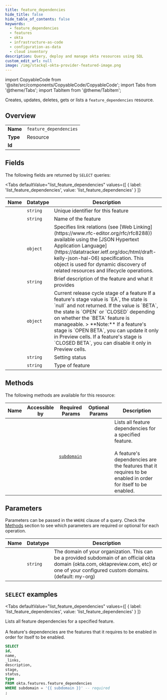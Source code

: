 ```yaml
--- 
title: feature_dependencies
hide_title: false
hide_table_of_contents: false
keywords:
  - feature_dependencies
  - features
  - okta
  - infrastructure-as-code
  - configuration-as-data
  - cloud inventory
description: Query, deploy and manage okta resources using SQL
custom_edit_url: null
image: /img/stackql-okta-provider-featured-image.png
---
```


import CopyableCode from '@site/src/components/CopyableCode/CopyableCode';
import Tabs from '@theme/Tabs';
import TabItem from '@theme/TabItem';

Creates, updates, deletes, gets or lists a <code>feature_dependencies</code> resource.

## Overview
<table><tbody>
<tr><td><b>Name</b></td><td><code>feature_dependencies</code></td></tr>
<tr><td><b>Type</b></td><td>Resource</td></tr>
<tr><td><b>Id</b></td><td><CopyableCode code="okta.features.feature_dependencies" /></td></tr>
</tbody></table>

## Fields

The following fields are returned by `SELECT` queries:

<Tabs
    defaultValue="list_feature_dependencies"
    values={[
        { label: 'list_feature_dependencies', value: 'list_feature_dependencies' }
    ]}
>
<TabItem value="list_feature_dependencies">

<table>
<thead>
    <tr>
    <th>Name</th>
    <th>Datatype</th>
    <th>Description</th>
    </tr>
</thead>
<tbody>
<tr>
    <td><CopyableCode code="id" /></td>
    <td><code>string</code></td>
    <td>Unique identifier for this feature</td>
</tr>
<tr>
    <td><CopyableCode code="name" /></td>
    <td><code>string</code></td>
    <td>Name of the feature</td>
</tr>
<tr>
    <td><CopyableCode code="_links" /></td>
    <td><code>object</code></td>
    <td>Specifies link relations (see [Web Linking](https://www.rfc-editor.org/rfc/rfc8288)) available using the [JSON Hypertext Application Language](https://datatracker.ietf.org/doc/html/draft-kelly-json-hal-06) specification. This object is used for dynamic discovery of related resources and lifecycle operations.</td>
</tr>
<tr>
    <td><CopyableCode code="description" /></td>
    <td><code>string</code></td>
    <td>Brief description of the feature and what it provides</td>
</tr>
<tr>
    <td><CopyableCode code="stage" /></td>
    <td><code>object</code></td>
    <td>Current release cycle stage of a feature  If a feature's stage value is `EA`, the state is `null` and not returned. If the value is `BETA`, the state is `OPEN` or `CLOSED` depending on whether the `BETA` feature is manageable.  &gt; **Note:** If a feature's stage is `OPEN BETA`, you can update it only in Preview cells. If a feature's stage is `CLOSED BETA`, you can disable it only in Preview cells.</td>
</tr>
<tr>
    <td><CopyableCode code="status" /></td>
    <td><code>string</code></td>
    <td>Setting status</td>
</tr>
<tr>
    <td><CopyableCode code="type" /></td>
    <td><code>string</code></td>
    <td>Type of feature</td>
</tr>
</tbody>
</table>
</TabItem>
</Tabs>

## Methods

The following methods are available for this resource:

<table>
<thead>
    <tr>
    <th>Name</th>
    <th>Accessible by</th>
    <th>Required Params</th>
    <th>Optional Params</th>
    <th>Description</th>
    </tr>
</thead>
<tbody>
<tr>
    <td><a href="#list_feature_dependencies"><CopyableCode code="list_feature_dependencies" /></a></td>
    <td><CopyableCode code="select" /></td>
    <td><a href="#parameter-subdomain"><code>subdomain</code></a></td>
    <td></td>
    <td>Lists all feature dependencies for a specified feature.<br /><br />A feature's dependencies are the features that it requires to be enabled in order for itself to be enabled.</td>
</tr>
</tbody>
</table>

## Parameters

Parameters can be passed in the `WHERE` clause of a query. Check the [Methods](#methods) section to see which parameters are required or optional for each operation.

<table>
<thead>
    <tr>
    <th>Name</th>
    <th>Datatype</th>
    <th>Description</th>
    </tr>
</thead>
<tbody>
<tr id="parameter-subdomain">
    <td><CopyableCode code="subdomain" /></td>
    <td><code>string</code></td>
    <td>The domain of your organization. This can be a provided subdomain of an official okta domain (okta.com, oktapreview.com, etc) or one of your configured custom domains. (default: my-org)</td>
</tr>
</tbody>
</table>

## `SELECT` examples

<Tabs
    defaultValue="list_feature_dependencies"
    values={[
        { label: 'list_feature_dependencies', value: 'list_feature_dependencies' }
    ]}
>
<TabItem value="list_feature_dependencies">

Lists all feature dependencies for a specified feature.<br /><br />A feature's dependencies are the features that it requires to be enabled in order for itself to be enabled.

```sql
SELECT
id,
name,
_links,
description,
stage,
status,
type
FROM okta.features.feature_dependencies
WHERE subdomain = '{{ subdomain }}' -- required
;
```
</TabItem>
</Tabs>
